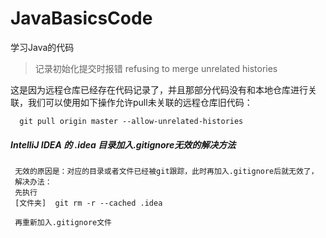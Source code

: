 # JavaBasicsCode
学习Java的代码
> 记录初始化提交时报错 refusing to merge unrelated histories
  
  这是因为远程仓库已经存在代码记录了，并且那部分代码没有和本地仓库进行关联，我们可以使用如下操作允许pull未关联的远程仓库旧代码：
  
```git
  git pull origin master --allow-unrelated-histories
```
 
 ##### IntelliJ IDEA 的 .idea 目录加入.gitignore无效的解决方法
     无效的原因是：对应的目录或者文件已经被git跟踪，此时再加入.gitignore后就无效了，
     解决办法：
     先执行
     [文件夹]  git rm -r --cached .idea
      
     再重新加入.gitignore文件